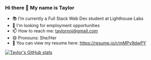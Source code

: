 ### Hi there 👋 My name is Taylor

- 📚 I’m currently a Full Stack Web Dev student at Lighthouse Labs
- 🔭 I'm looking for employment opportunities
- 📫 How to reach me: taylornoj@gmail.com
- 😄 Pronouns: She/Her
- 📄 You can view my resume here: https://resume.io/r/mMPy9dwPY

[![Taylor's GitHub stats](https://github-readme-stats.vercel.app/api?username=taylornoj&theme=calm)](https://github.com/taylornoj/github-readme-stats)

